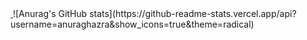 <a href="&quothttps://github.com/َAliab99&quot">
  <img align="&quotcenter&quot src=&quothttps://github-readme-stats.vercel.app/api?username=Aliab99&show_icons=true&count_private=true&include_all_commits=true&quot" />
</a>
![Anurag's GitHub stats](https://github-readme-stats.vercel.app/api?username=anuraghazra&show_icons=true&theme=radical)
